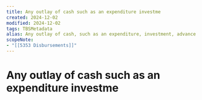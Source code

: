 ```yaml
---
title: Any outlay of cash such as an expenditure investme
created: 2024-12-02
modified: 2024-12-02
tags: TBSMetadata
alias: Any outlay of cash, such as an expenditure, investment, advance or loan payment.
scopeNote:
- "[[5353 Disbursements]]"
---
```

# Any outlay of cash such as an expenditure investme

